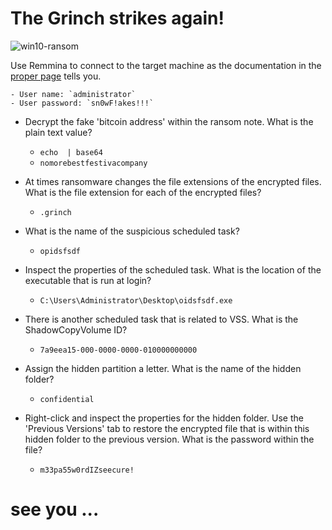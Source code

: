 # The Grinch strikes again!

![win10-ransom](https://github.com/edoardottt/tryhackme-ctf/blob/main/Advent-of-Cyber-2020/Day-23-The_Grinch_strikes_again!/win-ransomware.png)

Use Remmina to connect to the target machine as the documentation in the [proper page](https://tryhackme.com/room/adventofcyber2) tells you.

	- User name: `administrator`
	- User password: `sn0wF!akes!!!`


- Decrypt the fake 'bitcoin address' within the ransom note. What is the plain text value?

	- `echo  | base64`
	- `nomorebestfestivacompany`

- At times ransomware changes the file extensions of the encrypted files. What is the file extension for each of the encrypted files?

	- `.grinch`

- What is the name of the suspicious scheduled task?

	- `opidsfsdf`

- Inspect the properties of the scheduled task. What is the location of the executable that is run at login?

	- `C:\Users\Administrator\Desktop\oidsfsdf.exe`

- There is another scheduled task that is related to VSS. What is the ShadowCopyVolume ID?

	- `7a9eea15-000-0000-0000-010000000000`

- Assign the hidden partition a letter. What is the name of the hidden folder?

	- `confidential`

- Right-click and inspect the properties for the hidden folder. Use the 'Previous Versions' tab to restore the encrypted file that is within this hidden folder to the previous version. What is the password within the file?

	- `m33pa55w0rdIZseecure!`




# see you ...
